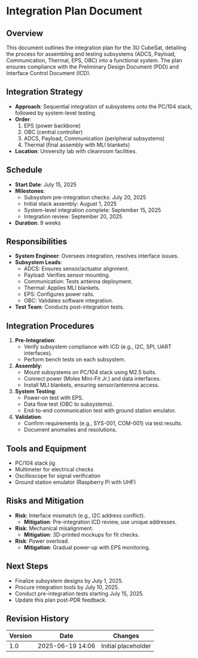 #  Integration Plan Document

## Overview
This document outlines the integration plan for the 3U CubeSat, detailing the process for assembling and testing subsystems (ADCS, Payload, Communication, Thermal, EPS, OBC) into a functional system. The plan ensures compliance with the Preliminary Design Document (PDD) and Interface Control Document (ICD).

## Integration Strategy
- **Approach**: Sequential integration of subsystems onto the PC/104 stack, followed by system-level testing.
- **Order**: 
  1. EPS (power backbone)
  2. OBC (central controller)
  3. ADCS, Payload, Communication (peripheral subsystems)
  4. Thermal (final assembly with MLI blankets)
- **Location**: University lab with cleanroom facilities.

## Schedule
- **Start Date**: July 15, 2025
- **Milestones**:
  - Subsystem pre-integration checks: July 20, 2025
  - Initial stack assembly: August 1, 2025
  - System-level integration complete: September 15, 2025
  - Integration review: September 20, 2025
- **Duration**: 9 weeks

## Responsibilities
- **System Engineer**: Oversees integration, resolves interface issues.
- **Subsystem Leads**: 
  - ADCS: Ensures sensor/actuator alignment.
  - Payload: Verifies sensor mounting.
  - Communication: Tests antenna deployment.
  - Thermal: Applies MLI blankets.
  - EPS: Configures power rails.
  - OBC: Validates software integration.
- **Test Team**: Conducts post-integration tests.

## Integration Procedures
1. **Pre-Integration**:
   - Verify subsystem compliance with ICD (e.g., I2C, SPI, UART interfaces).
   - Perform bench tests on each subsystem.
2. **Assembly**:
   - Mount subsystems on PC/104 stack using M2.5 bolts.
   - Connect power (Molex Mini-Fit Jr.) and data interfaces.
   - Install MLI blankets, ensuring sensor/antennna access.
3. **System Testing**:
   - Power-on test with EPS.
   - Data flow test (OBC to subsystems).
   - End-to-end communication test with ground station emulator.
4. **Validation**:
   - Confirm requirements (e.g., SYS-001, COM-001) via test results.
   - Document anomalies and resolutions.

## Tools and Equipment
- PC/104 stack jig
- Multimeter for electrical checks
- Oscilloscope for signal verification
- Ground station emulator (Raspberry Pi with UHF)

## Risks and Mitigation
- **Risk**: Interface mismatch (e.g., I2C address conflict).
  - **Mitigation**: Pre-integration ICD review, use unique addresses.
- **Risk**: Mechanical misalignment.
  - **Mitigation**: 3D-printed mockups for fit checks.
- **Risk**: Power overload.
  - **Mitigation**: Gradual power-up with EPS monitoring.

## Next Steps
- Finalize subsystem designs by July 1, 2025.
- Procure integration tools by July 10, 2025.
- Conduct pre-integration tests starting July 15, 2025.
- Update this plan post-PDR feedback.

## Revision History
| Version | Date             | Changes             |
|---------|------------------|---------------------|
| 1.0     | 2025-06-19 14:06 | Initial placeholder |# Integration Plan Document\n## Overview\nThis document outlines the integration plan for DemoSat-1 subsystems.\n## Next Steps\n- To be developed during integration phase.
